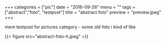 +++
categories = ["pic"]
date = "2016-09-26"
menu = ""
tags = ["abstract","foto", "testpost"]
title = "abstract foto"
preview = "preview.jpeg"
+++

mere testpost for pictures category - some old foto i kind of like

{{< figure src="abstract-foto-h.jpeg"  >}}
<!-- ![my img](abstract-foto.jpeg) -->
